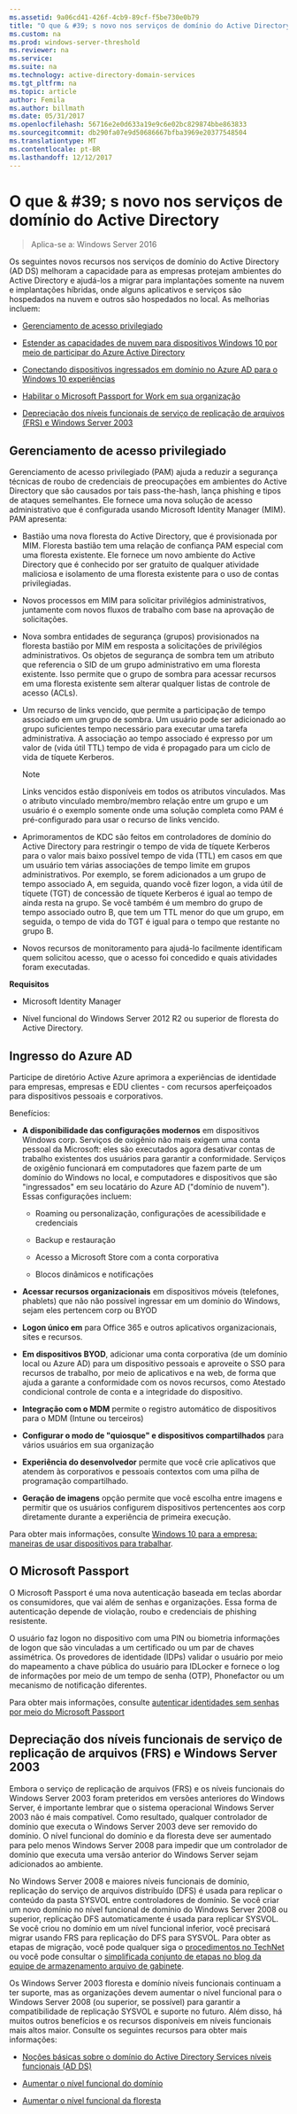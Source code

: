 ```yaml
---
ms.assetid: 9a06cd41-426f-4cb9-89cf-f5be730e0b79
title: "O que & #39; s novo nos serviços de domínio do Active Directory"
ms.custom: na
ms.prod: windows-server-threshold
ms.reviewer: na
ms.service: 
ms.suite: na
ms.technology: active-directory-domain-services
ms.tgt_pltfrm: na
ms.topic: article
author: Femila
ms.author: billmath
ms.date: 05/31/2017
ms.openlocfilehash: 56716e2e0d633a19e9c6e02bc829874bbe863833
ms.sourcegitcommit: db290fa07e9d50686667bfba3969e20377548504
ms.translationtype: MT
ms.contentlocale: pt-BR
ms.lasthandoff: 12/12/2017
---
```

# <a name="what39s-new-in-active-directory-domain-services"></a>O que & #39; s novo nos serviços de domínio do Active Directory 

>Aplica-se a: Windows Server 2016

Os seguintes novos recursos nos serviços de domínio do Active Directory (AD DS) melhoram a capacidade para as empresas protejam ambientes do Active Directory e ajudá-los a migrar para implantações somente na nuvem e implantações híbridas, onde alguns aplicativos e serviços são hospedados na nuvem e outros são hospedados no local. As melhorias incluem:  
  
-   [Gerenciamento de acesso privilegiado](https://technet.microsoft.com/library/mt150258.aspx   
)  
  
- [Estender as capacidades de nuvem para dispositivos Windows 10 por meio de participar do Azure Active Directory](https://azure.microsoft.com/en-us/documentation/articles/active-directory-azureadjoin-overview/)   
  
- [Conectando dispositivos ingressados em domínio no Azure AD para o Windows 10 experiências](https://azure.microsoft.com/en-us/documentation/articles/active-directory-azureadjoin-devices-group-policy/)   
  
- [Habilitar o Microsoft Passport for Work em sua organização](https://azure.microsoft.com/en-us/documentation/articles/active-directory-azureadjoin-passport-deployment/)    
  
-  [Depreciação dos níveis funcionais de serviço de replicação de arquivos (FRS) e Windows Server 2003](ad-ds/active-directory-functional-levels.md)  
  
  
## <a name="BKMK_PAM"></a>Gerenciamento de acesso privilegiado  
Gerenciamento de acesso privilegiado (PAM) ajuda a reduzir a segurança técnicas de roubo de credenciais de preocupações em ambientes do Active Directory que são causados por tais pass-the-hash, lança phishing e tipos de ataques semelhantes. Ele fornece uma nova solução de acesso administrativo que é configurada usando Microsoft Identity Manager (MIM). PAM apresenta:  
  
-   Bastião uma nova floresta do Active Directory, que é provisionada por MIM. Floresta bastião tem uma relação de confiança PAM especial com uma floresta existente. Ele fornece um novo ambiente do Active Directory que é conhecido por ser gratuito de qualquer atividade maliciosa e isolamento de uma floresta existente para o uso de contas privilegiadas.  
  
-   Novos processos em MIM para solicitar privilégios administrativos, juntamente com novos fluxos de trabalho com base na aprovação de solicitações.  
  
-   Nova sombra entidades de segurança (grupos) provisionados na floresta bastião por MIM em resposta a solicitações de privilégios administrativos. Os objetos de segurança de sombra tem um atributo que referencia o SID de um grupo administrativo em uma floresta existente. Isso permite que o grupo de sombra para acessar recursos em uma floresta existente sem alterar qualquer listas de controle de acesso (ACLs).  
  
-   Um recurso de links vencido, que permite a participação de tempo associado em um grupo de sombra. Um usuário pode ser adicionado ao grupo suficientes tempo necessário para executar uma tarefa administrativa. A associação ao tempo associado é expresso por um valor de (vida útil TTL) tempo de vida é propagado para um ciclo de vida de tíquete Kerberos.  
  
    > [!NOTE]  
    > Links vencidos estão disponíveis em todos os atributos vinculados. Mas o atributo vinculado membro/membro relação entre um grupo e um usuário é o exemplo somente onde uma solução completa como PAM é pré-configurado para usar o recurso de links vencido.  
  
-   Aprimoramentos de KDC são feitos em controladores de domínio do Active Directory para restringir o tempo de vida de tíquete Kerberos para o valor mais baixo possível tempo de vida (TTL) em casos em que um usuário tem várias associações de tempo limite em grupos administrativos. Por exemplo, se forem adicionados a um grupo de tempo associado A, em seguida, quando você fizer logon, a vida útil de tíquete (TGT) de concessão de tíquete Kerberos é igual ao tempo de ainda resta na grupo. Se você também é um membro do grupo de tempo associado outro B, que tem um TTL menor do que um grupo, em seguida, o tempo de vida do TGT é igual para o tempo que restante no grupo B.  
  
-   Novos recursos de monitoramento para ajudá-lo facilmente identificam quem solicitou acesso, que o acesso foi concedido e quais atividades foram executadas.  
  
**Requisitos**  
  
-   Microsoft Identity Manager  
  
-   Nível funcional do Windows Server 2012 R2 ou superior de floresta do Active Directory.  
  
## <a name="BKMK_AzureADJoin"></a>Ingresso do Azure AD  
Participe de diretório Active Azure aprimora a experiências de identidade para empresas, empresas e EDU clientes - com recursos aperfeiçoados para dispositivos pessoais e corporativos.  
  
Benefícios:  
  
-   **A disponibilidade das configurações modernos** em dispositivos Windows corp. Serviços de oxigênio não mais exigem uma conta pessoal da Microsoft: eles são executados agora desativar contas de trabalho existentes dos usuários para garantir a conformidade. Serviços de oxigênio funcionará em computadores que fazem parte de um domínio do Windows no local, e computadores e dispositivos que são "ingressados" em seu locatário do Azure AD ("domínio de nuvem"). Essas configurações incluem:  
  
    -   Roaming ou personalização, configurações de acessibilidade e credenciais  
  
    -   Backup e restauração  
  
    -   Acesso a Microsoft Store com a conta corporativa  
  
    -   Blocos dinâmicos e notificações  
  
-   **Acessar recursos organizacionais** em dispositivos móveis (telefones, phablets) que não não possível ingressar em um domínio do Windows, sejam eles pertencem corp ou BYOD  
  
-   **Logon único em** para Office 365 e outros aplicativos organizacionais, sites e recursos.  
  
-   **Em dispositivos BYOD**, adicionar uma conta corporativa (de um domínio local ou Azure AD) para um dispositivo pessoais e aproveite o SSO para recursos de trabalho, por meio de aplicativos e na web, de forma que ajuda a garante a conformidade com os novos recursos, como Atestado condicional controle de conta e a integridade do dispositivo.  
  
-   **Integração com o MDM** permite o registro automático de dispositivos para o MDM (Intune ou terceiros)  
  
-   **Configurar o modo de "quiosque" e dispositivos compartilhados** para vários usuários em sua organização  
  
-   **Experiência do desenvolvedor** permite que você crie aplicativos que atendem às corporativos e pessoais contextos com uma pilha de programação compartilhado.  
  
-   **Geração de imagens** opção permite que você escolha entre imagens e permitir que os usuários configurem dispositivos pertencentes aos corp diretamente durante a experiência de primeira execução.  
  
Para obter mais informações, consulte [Windows 10 para a empresa: maneiras de usar dispositivos para trabalhar](https://azure.microsoft.com/en-us/documentation/articles/active-directory-azureadjoin-windows10-devices-overview/?rnd=1).  
  
## <a name="BKMK_IDLocker"></a>O Microsoft Passport  
O Microsoft Passport é uma nova autenticação baseada em teclas abordar os consumidores, que vai além de senhas e organizações. Essa forma de autenticação depende de violação, roubo e credenciais de phishing resistente.  
  
O usuário faz logon no dispositivo com uma PIN ou biometria informações de logon que são vinculadas a um certificado ou um par de chaves assimétrica. Os provedores de identidade (IDPs) validar o usuário por meio do mapeamento a chave pública do usuário para IDLocker e fornece o log de informações por meio de um tempo de senha (OTP), Phonefactor ou um mecanismo de notificação diferentes.  
  
Para obter mais informações, consulte [autenticar identidades sem senhas por meio do Microsoft Passport](https://azure.microsoft.com/en-us/documentation/articles/active-directory-azureadjoin-passport/)  
  
## <a name="BKMK_FRSDeprecation"></a>Depreciação dos níveis funcionais de serviço de replicação de arquivos (FRS) e Windows Server 2003  
Embora o serviço de replicação de arquivos (FRS) e os níveis funcionais do Windows Server 2003 foram preteridos em versões anteriores do Windows Server, é importante lembrar que o sistema operacional Windows Server 2003 não é mais compatível. Como resultado, qualquer controlador de domínio que executa o Windows Server 2003 deve ser removido do domínio. O nível funcional do domínio e da floresta deve ser aumentado para pelo menos Windows Server 2008 para impedir que um controlador de domínio que executa uma versão anterior do Windows Server sejam adicionados ao ambiente.  
  
No Windows Server 2008 e maiores níveis funcionais de domínio, replicação do serviço de arquivos distribuído (DFS) é usada para replicar o conteúdo da pasta SYSVOL entre controladores de domínio. Se você criar um novo domínio no nível funcional de domínio do Windows Server 2008 ou superior, replicação DFS automaticamente é usada para replicar SYSVOL. Se você criou no domínio em um nível funcional inferior, você precisará migrar usando FRS para replicação do DFS para SYSVOL. Para obter as etapas de migração, você pode qualquer siga o [procedimentos no TechNet](https://technet.microsoft.com/library/dd640019(v=WS.10).aspx) ou você pode consultar o [simplificada conjunto de etapas no blog da equipe de armazenamento arquivo de gabinete](http://blogs.technet.com/b/filecab/archive/2014/06/25/streamlined-migration-of-frs-to-dfsr-sysvol.aspx).  
  
Os Windows Server 2003 floresta e domínio níveis funcionais continuam a ter suporte, mas as organizações devem aumentar o nível funcional para o Windows Server 2008 (ou superior, se possível) para garantir a compatibilidade de replicação SYSVOL e suporte no futuro. Além disso, há muitos outros benefícios e os recursos disponíveis em níveis funcionais mais altos maior. Consulte os seguintes recursos para obter mais informações:  
  
-   [Noções básicas sobre o domínio do Active Directory Services níveis funcionais (AD DS)](ad-ds/active-directory-functional-levels.md)  
  
-   [Aumentar o nível funcional do domínio](https://technet.microsoft.com/library/cc753104.aspx)  
  
-   [Aumentar o nível funcional da floresta](https://technet.microsoft.com/library/cc730985.aspx)  
  
